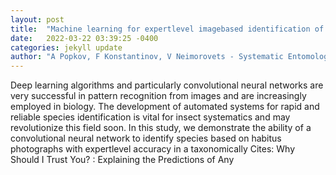 ```yaml
---
layout: post
title:  "Machine learning for expertlevel imagebased identification of very similar species in the hyperdiverse plant bug family Miridae (Hemiptera: Heteroptera)"
date:   2022-03-22 03:39:25 -0400
categories: jekyll update
author: "A Popkov, F Konstantinov, V Neimorovets - Systematic Entomology"
---
```

Deep learning algorithms and particularly convolutional neural networks are very successful in pattern recognition from images and are increasingly employed in biology. The development of automated systems for rapid and reliable species identification is vital for insect systematics and may revolutionize this field soon. In this study, we demonstrate the ability of a convolutional neural network to identify species based on habitus photographs with expertlevel accuracy in a taxonomically Cites:   Why Should I Trust You? : Explaining the Predictions of Any